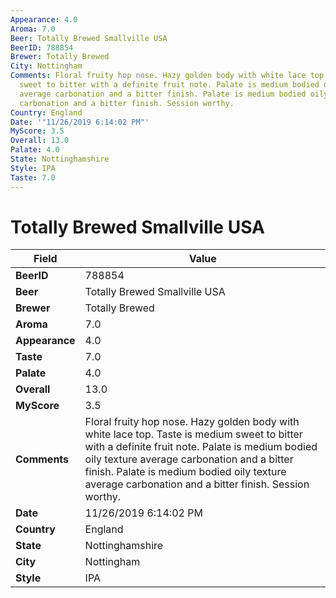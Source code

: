 ```yaml
---
Appearance: 4.0
Aroma: 7.0
Beer: Totally Brewed Smallville USA
BeerID: 788854
Brewer: Totally Brewed
City: Nottingham
Comments: Floral fruity hop nose. Hazy golden body with white lace top. Taste is medium
  sweet to bitter with a definite fruit note. Palate is medium bodied oily texture
  average carbonation and a bitter finish. Palate is medium bodied oily texture average
  carbonation and a bitter finish. Session worthy.
Country: England
Date: '"11/26/2019 6:14:02 PM"'
MyScore: 3.5
Overall: 13.0
Palate: 4.0
State: Nottinghamshire
Style: IPA
Taste: 7.0
---
```


# Totally Brewed Smallville USA

| Field         | Value |
|---------------|-------|
| **BeerID** | 788854 |
| **Beer** | Totally Brewed Smallville USA |
| **Brewer** | Totally Brewed |
| **Aroma** | 7.0 |
| **Appearance** | 4.0 |
| **Taste** | 7.0 |
| **Palate** | 4.0 |
| **Overall** | 13.0 |
| **MyScore** | 3.5 |
| **Comments** | Floral fruity hop nose. Hazy golden body with white lace top. Taste is medium sweet to bitter with a definite fruit note. Palate is medium bodied oily texture average carbonation and a bitter finish. Palate is medium bodied oily texture average carbonation and a bitter finish. Session worthy. |
| **Date** | 11/26/2019 6:14:02 PM |
| **Country** | England |
| **State** | Nottinghamshire |
| **City** | Nottingham |
| **Style** | IPA |
